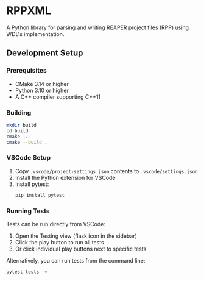 # RPPXML

A Python library for parsing and writing REAPER project files (RPP) using WDL's implementation.

## Development Setup

### Prerequisites
- CMake 3.14 or higher
- Python 3.10 or higher
- A C++ compiler supporting C++11

### Building
```bash
mkdir build
cd build
cmake ..
cmake --build .
```

### VSCode Setup
1. Copy `.vscode/project-settings.json` contents to `.vscode/settings.json`
2. Install the Python extension for VSCode
3. Install pytest:
   ```bash
   pip install pytest
   ```

### Running Tests
Tests can be run directly from VSCode:
1. Open the Testing view (flask icon in the sidebar)
2. Click the play button to run all tests
3. Or click individual play buttons next to specific tests

Alternatively, you can run tests from the command line:
```bash
pytest tests -v
```